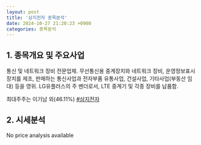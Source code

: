 ```yaml
---
layout: post
title: '삼지전자 종목분석'
date: 2024-10-27 21:20:23 +0900
categories: 종목분석
---
```


## 1. 종목개요 및 주요사업

통신 및 네트워크 장비 전문업체. 무선통신용 중계장치와 네트워크 장비, 운영정보표시장치를 제조, 판매하는 통신사업과 전자부품 유통사업, 건설사업, 기타사업(부동산 임대) 등을 영위. LG유플러스의 주 벤더로서, LTE 중계기 및 각종 장비를 납품함. 

최대주주는 이기남 외(46.11%)
[#삼지전자](#)

## 2. 시세분석

No price analysis available
